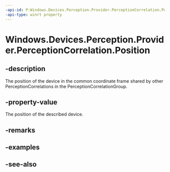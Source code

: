 ----api-id: P:Windows.Devices.Perception.Provider.PerceptionCorrelation.Position
-api-type: winrt property
---<!-- Property syntaxpublic Windows.Foundation.Numerics.Vector3 Position { get; }--># Windows.Devices.Perception.Provider.PerceptionCorrelation.Position## -descriptionThe position of the device in the common coordinate frame shared by other PerceptionCorrelations in the PerceptionCorrelationGroup.## -property-valueThe position of the described device.## -remarks## -examples## -see-also